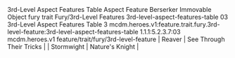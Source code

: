 <ability>
  <name>3rd-Level Aspect Features Table</name>
  <keywords>
    <keyword>Aspect</keyword>
  </keywords>
  <type>Feature</type>
  <distance>Berserker</distance>
  <target>Immovable Object</target>
  <metadata>
    <class>fury</class>
    <feature_type>trait</feature_type>
    <file_dpath>Fury/3rd-Level Features</file_dpath>
    <item_id>3rd-level-aspect-features-table</item_id>
    <item_index>03</item_index>
    <item_name>3rd-Level Aspect Features Table</item_name>
    <level>3</level>
    <scc>mcdm.heroes.v1:feature.trait.fury.3rd-level-feature:3rd-level-aspect-features-table</scc>
    <scdc>1.1.1:5.2.3.7:03</scdc>
    <source>mcdm.heroes.v1</source>
    <type>feature/trait/fury/3rd-level-feature</type>
  </metadata>
  <effects>
    <effect type="mundane">| Reaver     | See Through Their Tricks |
| Stormwight | Nature&apos;s Knight          |</effect>
  </effects>
</ability>
